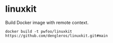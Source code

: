 # linuxkit

Build Docker image with remote context.

```
docker build -t pwfoo/linuxkit https://github.com/dengleros/linuxkit.git#main
```
